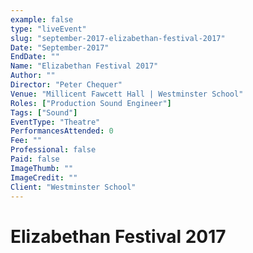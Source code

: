 ```yaml
---
example: false
type: "liveEvent"
slug: "september-2017-elizabethan-festival-2017"
Date: "September-2017"
EndDate: ""
Name: "Elizabethan Festival 2017"
Author: ""
Director: "Peter Chequer"
Venue: "Millicent Fawcett Hall | Westminster School"
Roles: ["Production Sound Engineer"]
Tags: ["Sound"]
EventType: "Theatre"
PerformancesAttended: 0
Fee: ""
Professional: false
Paid: false
ImageThumb: ""
ImageCredit: ""
Client: "Westminster School"
---
```


# Elizabethan Festival 2017
